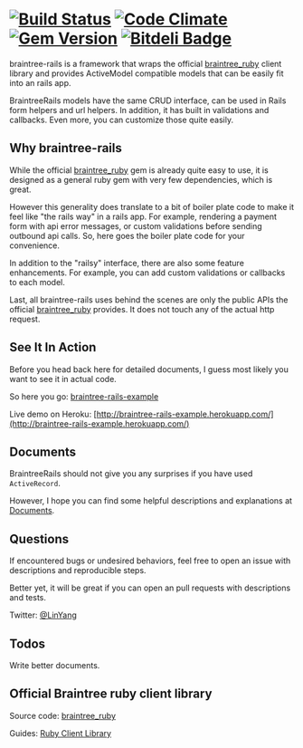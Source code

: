 # [![Build Status](https://secure.travis-ci.org/lyang/braintree-rails.png)](http://travis-ci.org/lyang/braintree-rails) [![Code Climate](https://codeclimate.com/github/lyang/braintree-rails.png)](https://codeclimate.com/github/lyang/braintree-rails) [![Gem Version](https://badge.fury.io/rb/braintree-rails.png)](http://badge.fury.io/rb/braintree-rails) [![Bitdeli Badge](https://d2weczhvl823v0.cloudfront.net/lyang/braintree-rails/trend.png)](https://bitdeli.com/free "Bitdeli Badge")
braintree-rails is a framework that wraps the official [braintree_ruby](https://github.com/braintree/braintree_ruby) client library and provides ActiveModel compatible models that can be easily fit into an rails app.

BraintreeRails models have the same CRUD interface, can be used in Rails form helpers and url helpers. In addition, it has built in validations and callbacks. Even more, you can customize those quite easily.

## Why braintree-rails
While the official [braintree_ruby](https://github.com/braintree/braintree_ruby) gem is already quite easy to use, it is designed as a general ruby gem with very few dependencies, which is great.

However this generality does translate to a bit of boiler plate code to make it feel like "the rails way" in a rails app. For example, rendering a payment form with api error messages, or custom validations before sending outbound api calls. So, here goes the boiler plate code for your convenience.

In addition to the "railsy" interface, there are also some feature enhancements. For example, you can add custom validations or callbacks to each model.

Last, all braintree-rails uses behind the scenes are only the public APIs the official [braintree_ruby](https://github.com/braintree/braintree_ruby) provides. It does not touch any of the actual http request.

## See It In Action
Before you head back here for detailed documents, I guess most likely you want to see it in actual code.

So here you go: [braintree-rails-example](https://github.com/lyang/braintree-rails-example)

Live demo on Heroku: [http://braintree-rails-example.herokuapp.com/](http://braintree-rails-example.herokuapp.com/)

## Documents
BraintreeRails should not give you any surprises if you have used `ActiveRecord`.

However, I hope you can find some helpful descriptions and explanations at [Documents](https://github.com/lyang/braintree-rails/wiki).

## Questions
If encountered bugs or undesired behaviors, feel free to open an issue with descriptions and reproducible steps.

Better yet, it will be great if you can open an pull requests with descriptions and tests.

Twitter: [@LinYang](https://twitter.com/LinYang)

## Todos
Write better documents.

## Official Braintree ruby client library
Source code: [braintree_ruby](https://github.com/braintree/braintree_ruby)

Guides: [Ruby Client Library](https://www.braintreepayments.com/docs/ruby)
